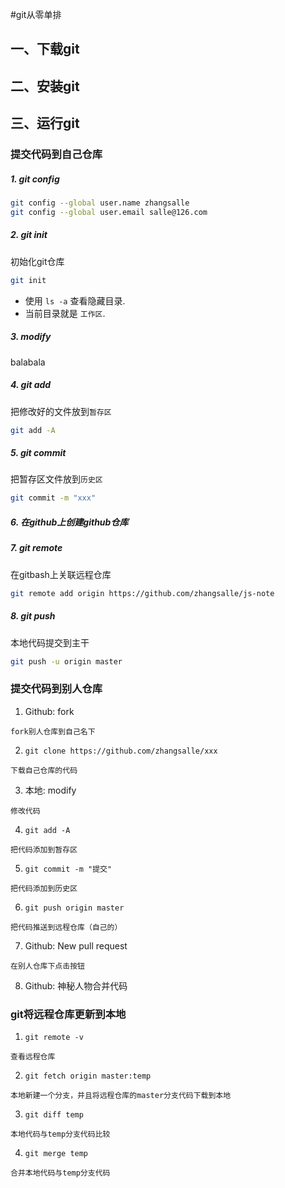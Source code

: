 #git从零单排
## 一、下载git

## 二、安装git

## 三、运行git

### 提交代码到自己仓库

##### 1. git config

```bash
git config --global user.name zhangsalle
git config --global user.email salle@126.com
```

##### 2. git init

初始化git仓库

```bash
git init
``` 

* 使用 `ls -a` 查看隐藏目录.
* 当前目录就是 `工作区`.

##### 3. modify

balabala

##### 4. git add

把修改好的文件放到`暂存区`

```bash
git add -A
```

##### 5. git commit

把暂存区文件放到`历史区`

```bash
git commit -m "xxx"
```

##### 6. 在github上创建github仓库

##### 7. git remote

在gitbash上关联远程仓库

```bash
git remote add origin https://github.com/zhangsalle/js-note
```

##### 8. git push

本地代码提交到主干

```bash
git push -u origin master
```

### 提交代码到别人仓库

  1. Github: fork

	fork别人仓库到自己名下 

  2. `git clone https://github.com/zhangsalle/xxx`

	下载自己仓库的代码

  3. 本地: modify

  	修改代码

  4. `git add -A`

  	把代码添加到暂存区

  5. `git commit -m "提交"`

  	把代码添加到历史区

  6. `git push origin master`

  	把代码推送到远程仓库（自己的）

  7. Github: New pull request

  	在别人仓库下点击按钮

  8. Github: 神秘人物合并代码

### git将远程仓库更新到本地

  1. `git remote -v`

	查看远程仓库

  2. `git fetch origin master:temp`

  	本地新建一个分支，并且将远程仓库的master分支代码下载到本地

  3. `git diff temp`

  	本地代码与temp分支代码比较

  4. `git merge temp`

  	合并本地代码与temp分支代码